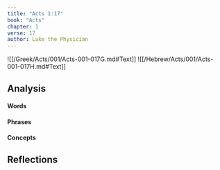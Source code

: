 ```yaml
---
title: "Acts 1:17"
book: "Acts"
chapter: 1
verse: 17
author: Luke the Physician
---
```

![[/Greek/Acts/001/Acts-001-017G.md#Text]]
![[/Hebrew/Acts/001/Acts-001-017H.md#Text]]

## Analysis

#### Words

#### Phrases

#### Concepts

## Reflections
